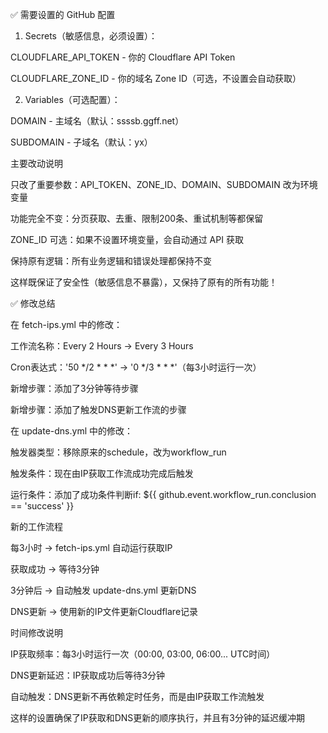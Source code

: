 ✅ 需要设置的 GitHub 配置

1. Secrets（敏感信息，必须设置）：

CLOUDFLARE_API_TOKEN - 你的 Cloudflare API Token

CLOUDFLARE_ZONE_ID - 你的域名 Zone ID（可选，不设置会自动获取）

2. Variables（可选配置）：

DOMAIN - 主域名（默认：ssssb.ggff.net）

SUBDOMAIN - 子域名（默认：yx）

主要改动说明

只改了重要参数：API_TOKEN、ZONE_ID、DOMAIN、SUBDOMAIN 改为环境变量

功能完全不变：分页获取、去重、限制200条、重试机制等都保留

ZONE_ID 可选：如果不设置环境变量，会自动通过 API 获取

保持原有逻辑：所有业务逻辑和错误处理都保持不变

这样既保证了安全性（敏感信息不暴露），又保持了原有的所有功能！

 ✅ 修改总结

在 fetch-ips.yml 中的修改：

工作流名称：Every 2 Hours → Every 3 Hours

Cron表达式：'50 */2 * * *' → '0 */3 * * *'（每3小时运行一次）

新增步骤：添加了3分钟等待步骤

新增步骤：添加了触发DNS更新工作流的步骤

在 update-dns.yml 中的修改：

触发器类型：移除原来的schedule，改为workflow_run

触发条件：现在由IP获取工作流成功完成后触发

运行条件：添加了成功条件判断if: ${{ github.event.workflow_run.conclusion == 'success' }}

新的工作流程

每3小时 → fetch-ips.yml 自动运行获取IP

获取成功 → 等待3分钟

3分钟后 → 自动触发 update-dns.yml 更新DNS

DNS更新 → 使用新的IP文件更新Cloudflare记录

时间修改说明

IP获取频率：每3小时运行一次（00:00, 03:00, 06:00... UTC时间）

DNS更新延迟：IP获取成功后等待3分钟

自动触发：DNS更新不再依赖定时任务，而是由IP获取工作流触发

这样的设置确保了IP获取和DNS更新的顺序执行，并且有3分钟的延迟缓冲期



